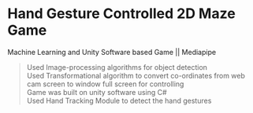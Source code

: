 # Hand Gesture Controlled 2D Maze Game
 Machine Learning and Unity Software based Game || Mediapipe </br>
> Used Image-processing algorithms for object detection </br>
> Used Transformational algorithm to convert co-ordinates from web cam screen to window full screen for controlling </br>
> Game was built on unity software using C# </br>
> Used Hand Tracking Module to detect the hand gestures </br>
